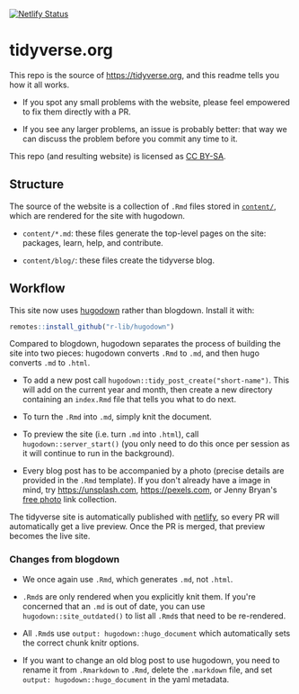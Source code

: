 [![Netlify Status](https://api.netlify.com/api/v1/badges/90b72bec-4010-40b3-bce3-2d84c3fd417f/deploy-status)](https://app.netlify.com/sites/tidyverse-org/deploys)

# tidyverse.org

This repo is the source of <https://tidyverse.org>, and this readme tells you 
how it all works. 

* If you spot any small problems with the website, please feel empowered to fix 
  them directly with a PR. 
  
* If you see any larger problems, an issue is probably better: that way we can 
  discuss the problem before you commit any time to it.

This repo (and resulting website) is licensed as [CC BY-SA](LICENSE.md).

## Structure

The source of the website is a collection of `.Rmd` files stored in 
[`content/`](content/), which are rendered for the site with hugodown. 

* `content/*.md`: these files generate the top-level pages on the site:
  packages, learn, help, and contribute. 
  
* `content/blog/`: these files create the tidyverse blog.

## Workflow

This site now uses [hugodown](http://github.com/r-lib/hugodown/issues) rather than blogdown. Install it with:

```r
remotes::install_github("r-lib/hugodown")
```

Compared to blogdown, hugodown separates the process of building the site into two pieces: hugodown converts `.Rmd` to `.md`, and then hugo converts `.md` to `.html`.

* To add a new post call `hugodown::tidy_post_create("short-name")`. This will
  add on the current year and month, then create a new directory containing 
  an `index.Rmd` file that tells you what to do next.

* To turn the `.Rmd` into `.md`, simply knit the document.

* To preview the site (i.e. turn `.md` into `.html`), call 
  `hugodown::server_start()` (you only need to do this once per session as it
  will continue to run in the background).

* Every blog post has to be accompanied by a photo (precise details are 
  provided in the `.Rmd` template). If you don't already have a image in 
  mind, try <https://unsplash.com>, <https://pexels.com>, or Jenny Bryan's 
  [free photo](https://github.com/jennybc/free-photos) link collection. 
  
The tidyverse site is automatically published with [netlify](http://netlify.com/), so every PR will automatically get a live preview. Once the PR is merged, that preview becomes the live site.

### Changes from blogdown

* We once again use `.Rmd`, which generates `.md`, not `.html`.

* `.Rmd`s are only rendered when you explicitly knit them. If you're concerned
  that an `.md` is out of date, you can use `hugodown::site_outdated()` to
  list all `.Rmd`s that need to be re-rendered.

* All `.Rmd`s use `output: hugodown::hugo_document` which automatically sets
  the correct chunk knitr options.

* If you want to change an old blog post to use hugodown, you need to rename
  it from `.Rmarkdown` to `.Rmd`, delete the `.markdown` file, and set
  `output: hugodown::hugo_document` in the yaml metadata.
